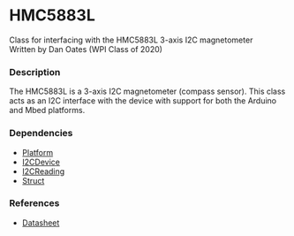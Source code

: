 # HMC5883L
Class for interfacing with the HMC5883L 3-axis I2C magnetometer  
Written by Dan Oates (WPI Class of 2020)

### Description
The HMC5883L is a 3-axis I2C magnetometer (compass sensor). This class acts as an I2C interface with the device with support for both the Arduino and Mbed platforms.

### Dependencies
- [Platform](https://github.com/doates625/Platform.git)
- [I2CDevice](https://github.com/doates625/I2CDevice.git)
- [I2CReading](https://github.com/doates625/I2CReading.git)
- [Struct](https://github.com/doates625/Struct.git)

### References
- [Datasheet](https://cdn-shop.adafruit.com/datasheets/HMC5883L_3-Axis_Digital_Compass_IC.pdf)
